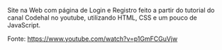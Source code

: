 Site na Web com página de Login e Registro feito a partir do tutorial do canal Codehal no youtube, utilizando HTML, CSS e um pouco de JavaScript.

Fonte: https://www.youtube.com/watch?v=p1GmFCGuVjw

